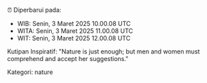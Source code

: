 ⏰ Diperbarui pada:
- WIB: Senin, 3 Maret 2025 10.00.08 UTC
- WITA: Senin, 3 Maret 2025 11.00.08 UTC
- WIT: Senin, 3 Maret 2025 12.00.08 UTC

Kutipan Inspiratif:
"Nature is just enough; but men and women must comprehend and accept her suggestions."


Kategori: nature


